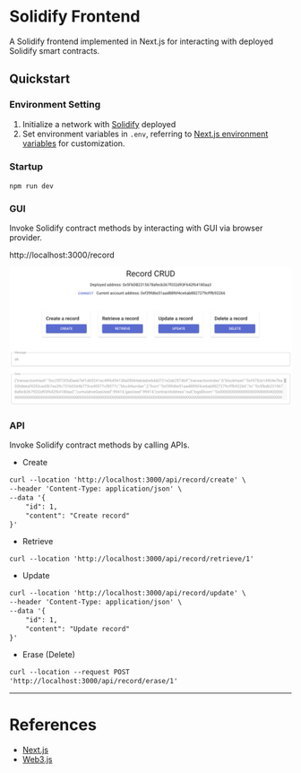 # Solidify Frontend

A Solidify frontend implemented in Next.js for interacting with deployed Solidify smart contracts.

## Quickstart

### Environment Setting

1. Initialize a network with [Solidify](https://github.com/yepengding/solidify) deployed
2. Set environment variables in `.env`, referring
   to [Next.js environment variables](https://nextjs.org/docs/basic-features/environment-variables) for customization.

### Startup

```shell
npm run dev
```

### GUI

Invoke Solidify contract methods by interacting with GUI via browser provider.

http://localhost:3000/record

![GUI](docs/figures/gui.png)

### API

Invoke Solidify contract methods by calling APIs.

- Create

```shell
curl --location 'http://localhost:3000/api/record/create' \
--header 'Content-Type: application/json' \
--data '{
    "id": 1,
    "content": "Create record"
}'
```

- Retrieve

```shell
curl --location 'http://localhost:3000/api/record/retrieve/1'
```

- Update

```shell
curl --location 'http://localhost:3000/api/record/update' \
--header 'Content-Type: application/json' \
--data '{
    "id": 1,
    "content": "Update record"
}'
```

- Erase (Delete)

```shell
curl --location --request POST 'http://localhost:3000/api/record/erase/1'
```

---

# References

- [Next.js](https://nextjs.org/)
- [Web3.js](https://github.com/web3/web3.js)
